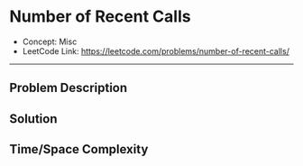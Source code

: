 # Number of Recent Calls

- Concept: Misc
- LeetCode Link: https://leetcode.com/problems/number-of-recent-calls/

---

## Problem Description

## Solution

## Time/Space Complexity

